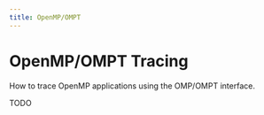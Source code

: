 ```yaml
---
title: OpenMP/OMPT
---
```

# OpenMP/OMPT Tracing

How to trace OpenMP applications using the OMP/OMPT interface.

TODO
